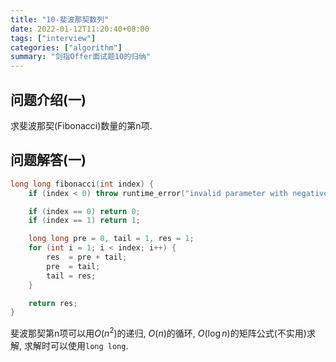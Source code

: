 ```yaml
---
title: "10-斐波那契数列"
date: 2022-01-12T11:20:40+08:00
tags: ["interview"]
categories: ["algorithm"]
summary: "剑指Offer面试题10的归纳"
---
```


## 问题介绍(一)

求斐波那契(Fibonacci)数量的第n项.

## 问题解答(一)

```c++
long long fibonacci(int index) {
    if (index < 0) throw runtime_error("invalid parameter with negative index");

    if (index == 0) return 0;
    if (index == 1) return 1;

    long long pre = 0, tail = 1, res = 1;
    for (int i = 1; i < index; i++) {
        res  = pre + tail;
        pre  = tail;
        tail = res;
    }

    return res;
}
```

斐波那契第n项可以用$O(n^2)$的递归, $O(n)$的循环, $O(\log n)$的矩阵公式(不实用)求解, 求解时可以使用`long long`.